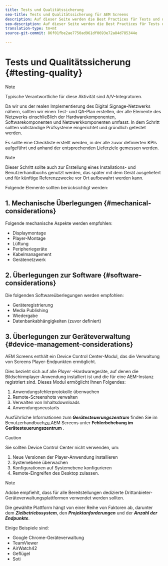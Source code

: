 ```yaml
---
title: Tests und Qualitätssicherung
seo-title: Tests und Qualitätssicherung für AEM Screens
description: Auf dieser Seite werden die Best Practices für Tests und die Qualitätssicherung von AEM Screens beschrieben.
seo-description: Auf dieser Seite werden die Best Practices für Tests und die Qualitätssicherung von AEM Screens beschrieben.
translation-type: tm+mt
source-git-commit: 86f01fbe2ae7750ad961df0693e72a84d785344e

---
```



# Tests und Qualitätssicherung {#testing-quality}

>[!NOTE]
>
>Typische Verantwortliche für diese Aktivität sind A/V-Integratoren.

Da wir uns der realen Implementierung des Digital Signage-Netzwerks nähern, sollten wir einen Test- und QA-Plan erstellen, der alle Elemente des Netzwerks einschließlich der Hardwarekomponenten, Softwarekomponenten und Netzwerkkomponenten umfasst.
In dem Schritt sollten vollständige Prüfsysteme eingerichtet und gründlich getestet werden.

Es sollte eine Checkliste erstellt werden, in der alle zuvor definierten KPIs aufgeführt und anhand der entsprechenden Lieferziele gemessen werden.

>[!NOTE]
> Dieser Schritt sollte auch zur Erstellung eines Installations- und Benutzerhandbuchs genutzt werden, das später mit dem Gerät ausgeliefert und für künftige Referenzzwecke vor Ort aufbewahrt werden kann.

Folgende Elemente sollten berücksichtigt werden:

## 1. Mechanische Überlegungen {#mechanical-considerations}

Folgende mechanische Aspekte werden empfohlen:

* Displaymontage
* Player-Montage
* Lüftung
* Peripheriegeräte
* Kabelmanagement
* Gerätenetzwerk

## 2. Überlegungen zur Software {#software-considerations}

Die folgenden Softwareüberlegungen werden empfohlen:

* Geräteregistrierung
* Media Publishing
* Wiedergabe
* Datenbankabhängigkeiten (zuvor definiert)


## 3. Überlegungen zur Geräteverwaltung {#device-management-considerations}


AEM Screens enthält ein Device Control Center-Modul, das die Verwaltung von Screens Player-Endpunkten ermöglicht.

Dies bezieht sich auf alle *Player* -Hardwaregeräte, auf denen die Bildschirmplayer-Anwendung installiert ist und die für eine AEM-Instanz registriert sind.
Dieses Modul ermöglicht Ihnen Folgendes:

1. Anwendungsfehlerprotokolle überwachen
1. Remote-Screenshots verwalten
1. Verwalten von Inhaltsdownloads
1. Anwendungsneustarts

Ausführliche Informationen zum ***Gerätesteuerungszentrum*** finden Sie im Benutzerhandbuch[zu ](https://helpx.adobe.com/experience-manager/6-5/screens/using/monitoring-screens.html)AEM Screens unter **Fehlerbehebung im Gerätesteuerungszentrum** .

>[!CAUTION]
> Sie sollten Device Control Center nicht verwenden, um:
>
> 1. Neue Versionen der Player-Anwendung installieren
> 1. Systemebene überwachen
> 1. Konfigurationen auf Systemebene konfigurieren
> 1. Remote-Eingreifen des Desktop zulassen.



>[!NOTE]
> Adobe empfiehlt, dass für alle Bereitstellungen dedizierte Drittanbieter-Geräteverwaltungsplattformen verwendet werden sollten.

Die gewählte Plattform hängt von einer Reihe von Faktoren ab, darunter dem ***Zielbetriebssystem***, den ***Projektanforderungen*** und der ***Anzahl der Endpunkte***.

Einige Beispiele sind:

* Google Chrome-Geräteverwaltung
* TeamViewer
* AirWatch42
* Geflügel
* Soti